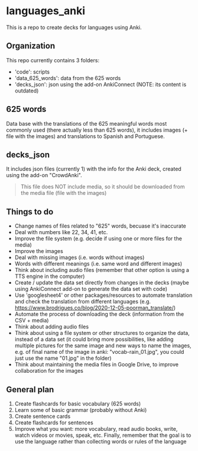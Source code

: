 # languages_anki

This is a repo to create decks for languages using Anki.

## Organization

This repo currently contains 3 folders:

- 'code': scripts
- 'data_625_words': data from the 625 words
- 'decks_json': json using the add-on AnkiConnect (NOTE: its content is outdated)

## 625 words

Data base with the translations of the 625 meaningful words most commonly used (there actually less than 625 words), it includes images (+ file with the images) and translations to Spanish and Portuguese.

## decks_json

It includes json files (currently 1) with the info for the Anki deck, created using the add-on "CrowdAnki".

> This file does NOT include media, so it should be downloaded from the media file (file with the images)

## Things to do

- Change names of files related to "625" words, becuase it's inaccurate
- Deal with numbers like 22, 34, 41, etc.
- Improve the file system (e.g. decide if using one or more files for the media)
- Improve the images
- Deal with missing images (i.e. words without images)
- Words with different meanings (i.e. same word and different images)
- Think about including audio files (remember that other option is using a TTS engine in the computer)
- Create / update the data set directly from changes in the decks (maybe using AnkiConnect add-on to generate the data set with code)
- Use 'googlesheet4' or other packages/resources to automate translation and check the translation from different languages (e.g. https://www.brodrigues.co/blog/2020-12-05-poorman_translate/)
- Automate the process of downloading the deck (information from the CSV + media)
- Think about adding audio files
- Think about using a file system or other structures to organize the data, instead of a data set (it could bring more possibilities, like adding multiple pictures for the same image and new ways to name the images, e.g. of final name of the image in anki: "vocab-rain_01.jpg", you could just use the name "01.jpg" in the folder)
- Think about maintaining the media files in Google Drive, to improve collaboration for the images

## General plan

1. Create flashcards for basic vocabulary (625 words)
2. Learn some of basic grammar (probably without Anki)
3. Create sentence cards
3. Create flashcards for sentences
4. Improve what you want: more vocabulary, read audio books, write, watch videos or movies, speak, etc. Finally, remember that the goal is to use the language rather than collecting words or rules of the language
